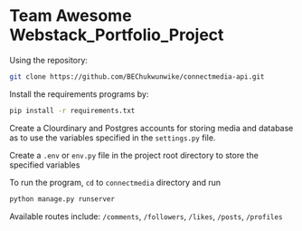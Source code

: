 # Team Awesome Webstack_Portfolio_Project

Using the repository:

```bash
git clone https://github.com/BEChukwunwike/connectmedia-api.git
```

Install the requirements programs by:

```bash
pip install -r requirements.txt
```

Create a Clourdinary and Postgres accounts for storing media and database as to use the variables specified in the `settings.py` file.

Create a `.env` or `env.py` file in the project root directory to store the specified variables

To run the program, `cd` to `connectmedia` directory and run

```bash
python manage.py runserver
```

Available routes include: `/comments`, `/followers`, `/likes`, `/posts`, `/profiles`
